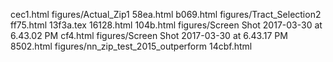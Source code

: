 cec1.html
figures/Actual_Zip1
58ea.html
b069.html
figures/Tract_Selection2
ff75.html
13f3a.tex
16128.html
104b.html
figures/Screen Shot 2017-03-30 at 6.43.02 PM
cf4.html
figures/Screen Shot 2017-03-30 at 6.43.17 PM
8502.html
figures/nn_zip_test_2015_outperform
14cbf.html